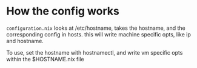 # How the config works

`configuration.nix` looks at /etc/hostname, takes the hostname, and the corresponding config in hosts. this will write machine specific opts, like ip and hostname.

To use, set the hostname with hostnamectl, and write vm specific opts within the $HOSTNAME.nix file
